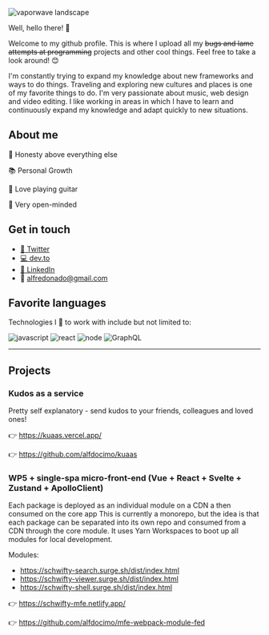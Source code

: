 ![vaporwave landscape](https://i.pinimg.com/originals/2c/91/78/2c91787e2c132a075493760641745b71.gif)


Well, hello there! 👋

Welcome to my github profile. This is where I upload all my ~~bugs and lame attempts at programming~~ projects and other cool things. Feel free to take a look around! 😊

I'm constantly trying to expand my knowledge about new frameworks and ways to do things. Traveling and exploring new cultures and places is one of my favorite things to do. I'm very passionate about music, web design and video editing. I like working in areas in which I have to learn and continuously expand my knowledge and adapt quickly to new situations. 

## About me

🤗 Honesty above everything else

📚 Personal Growth

🎸 Love playing guitar

💭 Very open-minded

## Get in touch

- [🐥 Twitter](https://twitter.com/Alfdocimo)
- [💻 dev.to](https://dev.to/alfdocimo)
- [💼 LinkedIn](https://www.linkedin.com/in/alfdocimo/)
- 📩 alfredonado@gmail.com

## Favorite languages

Technologies I 💜 to work with include but not limited to:

![javascript](https://img.shields.io/badge/-javascript-yellow)
![react](https://img.shields.io/badge/-react-9cf)
![node](https://img.shields.io/badge/-node-green)
![GraphQL](https://img.shields.io/badge/-GraphQL-blueviolet)

<hr>

## Projects

### Kudos as a service

Pretty self explanatory - send kudos to your friends, colleagues and loved ones!

👉 https://kuaas.vercel.app/

👉 https://github.com/alfdocimo/kuaas

### WP5 + single-spa micro-front-end (Vue + React + Svelte + Zustand + ApolloClient)

Each package is deployed as an individual module on a CDN a then consumed on the core app
This is currently a monorepo, but the idea is that each package can be separated into its own repo and consumed from a CDN through the core module. It uses Yarn Workspaces to boot up all modules for local development.

Modules:

- https://schwifty-search.surge.sh/dist/index.html
- https://schwifty-viewer.surge.sh/dist/index.html
- https://schwifty-shell.surge.sh/dist/index.html

👉 https://schwifty-mfe.netlify.app/

👉 https://github.com/alfdocimo/mfe-webpack-module-fed 
